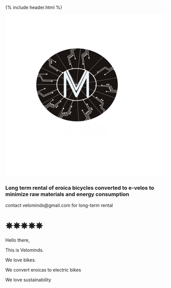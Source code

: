 {% include header.html %}

![](velominds.png)

### Long term rental of eroica bicycles converted to e-velos to minimize raw materials and energy consumption
<p> contact velominds@gmail.com for long-term rental </p>

<animatable-component autoplay iterations="3" animation="heartBeat" easing="ease-in" duration="1000">

<h1> ✵✵✵✵✵</h1>

<p>Hello there,</p>

<p>This is Velominds.</p>
<p>We love bikes.</p>
<p>We convert eroicas to electric bikes</p>
<p>We love sustainability</p>

</animatable-component>


